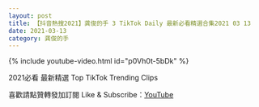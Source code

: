```yaml
---
layout: post
title: 【抖音熱搜2021】龚俊的手 3 TikTok Daily 最新必看精選合集2021 03 13
date: 2021-03-13
category: 龚俊的手
---
```


{% include youtube-video.html id="p0Vh0t-5bDk" %}

2021必看 最新精選 Top TikTok Trending Clips

喜歡請點贊轉發加訂閱 Like & Subscribe：[YouTube](https://www.youtube.com/channel/UCAoR7VcanIPd04uEq_GIylA/videos)

